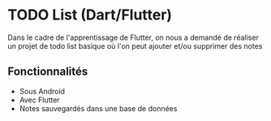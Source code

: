 # TODO List (Dart/Flutter)

Dans le cadre de l'apprentissage de Flutter, on nous a demandé de réaliser un projet de todo list basique où l'on peut ajouter et/ou supprimer des notes

## Fonctionnalités
- Sous Android
- Avec Flutter
- Notes sauvegardés dans une base de données

